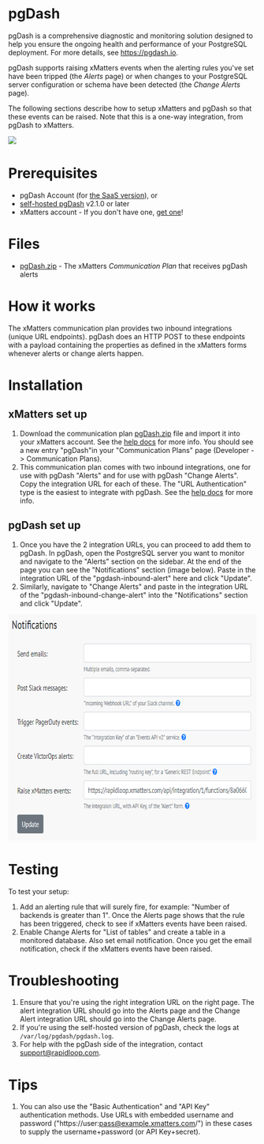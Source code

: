 
# pgDash

pgDash is a comprehensive diagnostic and monitoring solution designed to help
you ensure the ongoing health and performance of your PostgreSQL deployment.
For more details, see https://pgdash.io.

pgDash supports raising xMatters events when the alerting rules you've set
have been tripped (the *Alerts* page) or when changes to your PostgreSQL server
configuration or schema have been detected (the *Change Alerts* page).

The following sections describe how to setup xMatters and pgDash so that these
events can be raised. Note that this is a one-way integration, from pgDash
to xMatters.

<kbd>
  <img src="https://github.com/xmatters/xMatters-Labs/raw/master/media/disclaimer.png">
</kbd>

# Prerequisites

* pgDash Account (for [the SaaS version](https://app.pgdash.io/signup)), or
* [self-hosted pgDash](https://docs.pgdash.io/self-hosted) v2.1.0 or later
* xMatters account - If you don't have one, [get one](https://www.xmatters.com)!

# Files
* [pgDash.zip](pgDash.zip) - The xMatters *Communication Plan* that receives
  pgDash alerts

# How it works

The xMatters communication plan provides two inbound integrations (unique
URL endpoints). pgDash does an HTTP POST to these endpoints with a payload
containing the properties as defined in the xMatters forms whenever alerts
or change alerts happen.

# Installation

## xMatters set up

1. Download the communication plan [pgDash.zip](pgDash.zip) file and import 
   it into your xMatters account. See the
   [help docs](http://help.xmatters.com/OnDemand/xmodwelcome/communicationplanbuilder/exportcommplan.htm)
   for more info. You should see a new entry "pgDash"in  your
   "Communication Plans" page (Developer -> Communication Plans).
2. This communication plan comes with two inbound integrations, one for use
   with pgDash "Alerts" and for use with pgDash "Change Alerts". Copy the
   integration URL for each of these. The "URL Authentication" type is the
   easiest to integrate with pgDash. See the [help docs](https://help.xmatters.com/ondemand/xmodwelcome/integrationbuilder/generate-urls.htm)
   for more info.

## pgDash set up

1. Once you have the 2 integration URLs, you can proceed to add them to pgDash.
   In pgDash, open the PostgreSQL server you want to monitor and navigate to the
   "Alerts" section on the sidebar. At the end of the page you can see the
   "Notifications" section (image below). Paste in the integration URL of the
   "pgdash-inbound-alert" here and click "Update".
2. Similarly, navigate to "Change Alerts" and paste in the integration URL of
   the "pgdash-inbound-change-alert" into the "Notifications" section and
   click "Update".

<kbd>
  <img src="media/pgdash-xmatters.png" width="713" height="457">
</kbd>

# Testing

To test your setup:

1. Add an alerting rule that will surely fire, for example: "Number of backends
   is greater than 1". Once the Alerts page shows that the rule has been
   triggered, check to see if xMatters events have been raised.
2. Enable Change Alerts for "List of tables" and create a table in a monitored
   database. Also set email notification. Once you get the email notification,
   check if the xMatters events have been raised.

# Troubleshooting

1. Ensure that you're using the right integration URL on the right page. The
   alert integration URL should go into the Alerts page and the Change Alert
   integration URL should go into the Change Alerts page.
2. If you're using the self-hosted version of pgDash, check the logs at
   `/var/log/pgdash/pgdash.log`.
3. For help with the pgDash side of the integration, contact support@rapidloop.com.

# Tips

1. You can also use the "Basic Authentication" and "API Key" authentication
   methods. Use URLs with embedded username and password ("https://user:pass@example.xmatters.com/")
   in these cases to supply the username+password (or API Key+secret).
